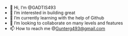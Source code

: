 - 👋 Hi, I’m @GADTIS493
- 👀 I’m interested in building great
- 🌱 I’m currently learning with the help of Github
- 💞️ I’m looking to collaborate on many levels and features
- 📫 How to reach me @Gunterg493@gmail.com

<!---
GADTIS493/GADTIS493 is a ✨ special ✨ repository because its `README.md` and everything else are perfect
